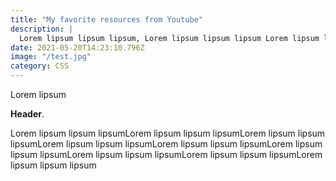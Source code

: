 ```yaml
---
title: "My favorite resources from Youtube"
description: |
  Lorem lipsum lipsum lipsum, Lorem lipsum lipsum lipsum Lorem lipsum lipsum lipsum
date: 2021-05-20T14:23:10.796Z
image: "/test.jpg"
category: CSS
---
```

Lorem lipsum

**Header**.

Lorem lipsum lipsum lipsumLorem lipsum lipsum lipsumLorem lipsum lipsum lipsumLorem lipsum lipsum lipsumLorem lipsum lipsum lipsumLorem lipsum lipsum lipsumLorem lipsum lipsum lipsumLorem lipsum lipsum lipsumLorem lipsum lipsum lipsum

<!--more-->
